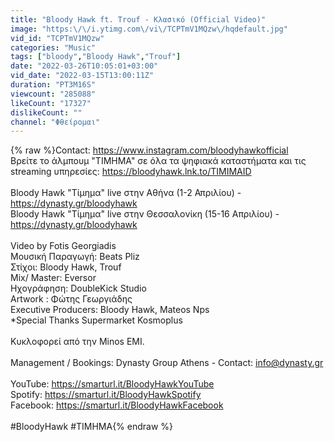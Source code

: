 ```yaml
---
title: "Bloody Hawk ft. Trouf - Κλασικό (Official Video)"
image: "https:\/\/i.ytimg.com\/vi\/TCPTmV1MQzw\/hqdefault.jpg"
vid_id: "TCPTmV1MQzw"
categories: "Music"
tags: ["bloody","Bloody Hawk","Trouf"]
date: "2022-03-26T10:05:01+03:00"
vid_date: "2022-03-15T13:00:11Z"
duration: "PT3M16S"
viewcount: "285088"
likeCount: "17327"
dislikeCount: ""
channel: "Φθείρομαι"
---
```

{% raw %}Contact: <a rel="nofollow" target="blank" href="https://www.instagram.com/bloodyhawkofficial">https://www.instagram.com/bloodyhawkofficial</a><br />Βρείτε το άλμπουμ &quot;ΤΙΜΗΜΑ&quot; σε όλα τα ψηφιακά καταστήματα και τις streaming υπηρεσίες: <a rel="nofollow" target="blank" href="https://bloodyhawk.lnk.to/TIMIMAID">https://bloodyhawk.lnk.to/TIMIMAID</a> <br /><br />Bloody Hawk &quot;Τίμημα&quot; live στην Αθήνα (1-2 Απριλίου) - <a rel="nofollow" target="blank" href="https://dynasty.gr/bloodyhawk">https://dynasty.gr/bloodyhawk</a><br />Bloody Hawk &quot;Τίμημα&quot; live στην Θεσσαλονίκη (15-16 Aπριλίου) - <a rel="nofollow" target="blank" href="https://dynasty.gr/bloodyhawk">https://dynasty.gr/bloodyhawk</a><br /><br />Video by Fotis Georgiadis <br />Μουσική Παραγωγή: Beats Pliz<br />Στίχοι: Bloody Hawk, Trouf<br />Mix/ Master: Eversor <br />Ηχογράφηση: DoubleKick Studio<br />Artwork : Φώτης Γεωργιάδης<br />Executive Producers: Bloody Hawk, Mateos Nps <br />*Special Thanks Supermarket Kosmoplus<br /><br />Κυκλοφορεί από την Minos EMI.<br /><br />Management / Bookings: Dynasty Group Athens  - Contact: info@dynasty.gr<br /><br />YouTube: <a rel="nofollow" target="blank" href="https://smarturl.it/BloodyHawkYouTube">https://smarturl.it/BloodyHawkYouTube</a> <br />Spotify: <a rel="nofollow" target="blank" href="https://smarturl.it/BloodyHawkSpotify">https://smarturl.it/BloodyHawkSpotify</a> <br />Facebook: <a rel="nofollow" target="blank" href="https://smarturl.it/BloodyHawkFacebook">https://smarturl.it/BloodyHawkFacebook</a> <br /><br />#BloodyHawk  #TIMHMA{% endraw %}
